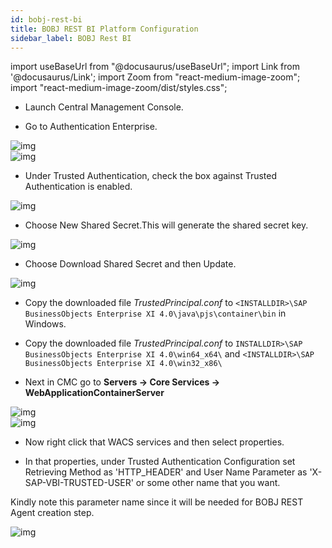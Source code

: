 ```yaml
---
id: bobj-rest-bi 
title: BOBJ REST BI Platform Configuration
sidebar_label: BOBJ Rest BI 
---
```


import useBaseUrl from "@docusaurus/useBaseUrl";
import Link from '@docusaurus/Link';
import Zoom from "react-medium-image-zoom";
import "react-medium-image-zoom/dist/styles.css";

* Launch Central Management Console.

* Go to Authentication Enterprise.

<div style={{textAlign: 'center'}}>
  <Zoom>
<img alt="img" src={useBaseUrl('/doc-images/cms.png')}/>
  </Zoom>
</ div>

<div style={{textAlign: 'center'}}>
  <Zoom>
<img alt="img" src={useBaseUrl('/doc-images/bobj-central-management-console.png')}/>
  </Zoom>
</ div>

* Under Trusted Authentication, check the box against Trusted Authentication is enabled.

<div style={{textAlign: 'center'}}>
  <Zoom>
<img alt="img" src={useBaseUrl('/doc-images/bobj-trusted1.png')}/>
  </Zoom>
</ div>

* Choose New Shared Secret.This will generate the shared secret key.

<div style={{textAlign: 'center'}}>
  <Zoom>
<img alt="img" src={useBaseUrl('/doc-images/bobj-trusted2.png')}/>
  </Zoom>
</ div>

* Choose Download Shared Secret and then Update.

<div style={{textAlign: 'center'}}>
  <Zoom>
<img alt="img" src={useBaseUrl('/doc-images/bobj-trusted3.png')}/>
  </Zoom>
</ div>

* Copy the downloaded file *TrustedPrincipal.conf* to `<INSTALLDIR>\SAP BusinessObjects Enterprise XI 4.0\java\pjs\container\bin` in Windows.

* Copy the downloaded file *TrustedPrincipal.conf* to `INSTALLDIR>\SAP BusinessObjects Enterprise XI 4.0\win64_x64\` and `<INSTALLDIR>\SAP BusinessObjects Enterprise XI 4.0\win32_x86\`

* Next in CMC go to **Servers -> Core Services -> WebApplicationContainerServer**

<div style={{textAlign: 'center'}}>
  <Zoom>
<img alt="img" src={useBaseUrl('/doc-images/core-services.png')}/>
  </Zoom>
</ div>

<div style={{textAlign: 'center'}}>
  <Zoom>
<img alt="img" src={useBaseUrl('/doc-images/wac-services.png')}/>
  </Zoom>
</ div>

* Now right click that WACS services and then select properties.

* In that properties, under Trusted Authentication Configuration set Retrieving Method as 'HTTP_HEADER' and User Name Parameter as 'X-SAP-VBI-TRUSTED-USER' or some other name that you want.

Kindly note this parameter name since it will be needed for BOBJ REST Agent creation step.

<div style={{textAlign: 'center'}}>
  <Zoom>
<img alt="img" src={useBaseUrl('/doc-images/trusted-auth-config.png')}/>
  </Zoom>
</ div>

